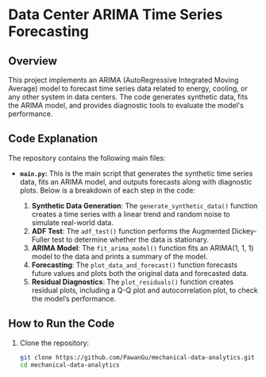 # Data Center ARIMA Time Series Forecasting

## Overview
This project implements an ARIMA (AutoRegressive Integrated Moving Average) model to forecast time series data related to energy, cooling, or any other system in data centers. The code generates synthetic data, fits the ARIMA model, and provides diagnostic tools to evaluate the model's performance.

## Code Explanation
The repository contains the following main files:
- **`main.py`:** This is the main script that generates the synthetic time series data, fits an ARIMA model, and outputs forecasts along with diagnostic plots. Below is a breakdown of each step in the code:

    1. **Synthetic Data Generation**: The `generate_synthetic_data()` function creates a time series with a linear trend and random noise to simulate real-world data.
    2. **ADF Test**: The `adf_test()` function performs the Augmented Dickey-Fuller test to determine whether the data is stationary.
    3. **ARIMA Model**: The `fit_arima_model()` function fits an ARIMA(1, 1, 1) model to the data and prints a summary of the model.
    4. **Forecasting**: The `plot_data_and_forecast()` function forecasts future values and plots both the original data and forecasted data.
    5. **Residual Diagnostics**: The `plot_residuals()` function creates residual plots, including a Q-Q plot and autocorrelation plot, to check the model’s performance.

## How to Run the Code
1. Clone the repository:
   ```bash
   git clone https://github.com/PawanGu/mechanical-data-analytics.git
   cd mechanical-data-analytics
